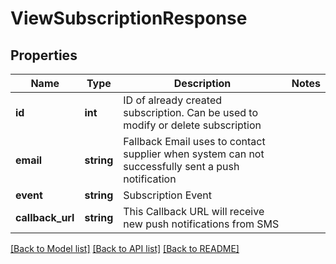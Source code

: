 # ViewSubscriptionResponse

## Properties
Name | Type | Description | Notes
------------ | ------------- | ------------- | -------------
**id** | **int** | ID of already created subscription. Can be used to modify or delete subscription | 
**email** | **string** | Fallback Email uses to contact supplier when system can not successfully sent a push notification | 
**event** | **string** | Subscription Event | 
**callback_url** | **string** | This Callback URL will receive new push notifications from SMS | 

[[Back to Model list]](../README.md#documentation-for-models) [[Back to API list]](../README.md#documentation-for-api-endpoints) [[Back to README]](../README.md)


